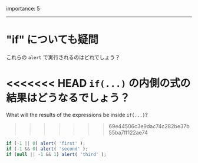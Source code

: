 importance: 5

---

# "if" についても疑問

これらの `alert` で実行されるのはどれでしょう？

<<<<<<< HEAD
`if(...)` の内側の式の結果はどうなるでしょう？
=======
What will the results of the expressions be inside `if(...)`?
>>>>>>> 69e44506c3e9dac74c282be37b55ba7ff122ae74

```js
if (-1 || 0) alert( 'first' );
if (-1 && 0) alert( 'second' );
if (null || -1 && 1) alert( 'third' );
```
